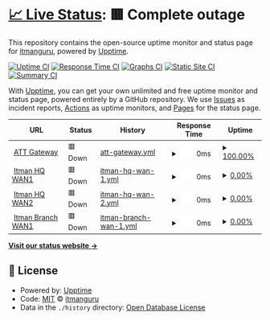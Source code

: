 # [📈 Live Status](https://itmanguru.github.io/itman-upptime): <!--live status--> **🟥 Complete outage**

This repository contains the open-source uptime monitor and status page for [itmanguru](https://itmanguru.github.io/itman-upptime), powered by [Upptime](https://github.com/upptime/upptime).

[![Uptime CI](https://github.com/itmanguru/itman-upptime/workflows/Uptime%20CI/badge.svg)](https://github.com/itmanguru/itman-upptime/actions?query=workflow%3A%22Uptime+CI%22)
[![Response Time CI](https://github.com/itmanguru/itman-upptime/workflows/Response%20Time%20CI/badge.svg)](https://github.com/itmanguru/itman-upptime/actions?query=workflow%3A%22Response+Time+CI%22)
[![Graphs CI](https://github.com/itmanguru/itman-upptime/workflows/Graphs%20CI/badge.svg)](https://github.com/itmanguru/itman-upptime/actions?query=workflow%3A%22Graphs+CI%22)
[![Static Site CI](https://github.com/itmanguru/itman-upptime/workflows/Static%20Site%20CI/badge.svg)](https://github.com/itmanguru/itman-upptime/actions?query=workflow%3A%22Static+Site+CI%22)
[![Summary CI](https://github.com/itmanguru/itman-upptime/workflows/Summary%20CI/badge.svg)](https://github.com/itmanguru/itman-upptime/actions?query=workflow%3A%22Summary+CI%22)

With [Upptime](https://upptime.js.org), you can get your own unlimited and free uptime monitor and status page, powered entirely by a GitHub repository. We use [Issues](https://github.com/itmanguru/itman-upptime/issues) as incident reports, [Actions](https://github.com/itmanguru/itman-upptime/actions) as uptime monitors, and [Pages](https://itmanguru.github.io/itman-upptime) for the status page.

<!--start: status pages-->
<!-- This summary is generated by Upptime (https://github.com/upptime/upptime) -->
<!-- Do not edit this manually, your changes will be overwritten -->
<!-- prettier-ignore -->
| URL | Status | History | Response Time | Uptime |
| --- | ------ | ------- | ------------- | ------ |
| <img alt="" src="https://icons.duckduckgo.com/ip3/itman-gateway.itman.guru.ico" height="13"> [ATT Gateway](https://itman-gateway.itman.guru) | 🟥 Down | [att-gateway.yml](https://github.com/itmanguru/itman-upptime/commits/HEAD/history/att-gateway.yml) | <details><summary><img alt="Response time graph" src="./graphs/att-gateway/response-time-week.png" height="20"> 0ms</summary><br><a href="https://itmanguru.github.io/itman-upptime/history/att-gateway"><img alt="Response time 0" src="https://img.shields.io/endpoint?url=https%3A%2F%2Fraw.githubusercontent.com%2Fitmanguru%2Fitman-upptime%2FHEAD%2Fapi%2Fatt-gateway%2Fresponse-time.json"></a><br><a href="https://itmanguru.github.io/itman-upptime/history/att-gateway"><img alt="24-hour response time 0" src="https://img.shields.io/endpoint?url=https%3A%2F%2Fraw.githubusercontent.com%2Fitmanguru%2Fitman-upptime%2FHEAD%2Fapi%2Fatt-gateway%2Fresponse-time-day.json"></a><br><a href="https://itmanguru.github.io/itman-upptime/history/att-gateway"><img alt="7-day response time 0" src="https://img.shields.io/endpoint?url=https%3A%2F%2Fraw.githubusercontent.com%2Fitmanguru%2Fitman-upptime%2FHEAD%2Fapi%2Fatt-gateway%2Fresponse-time-week.json"></a><br><a href="https://itmanguru.github.io/itman-upptime/history/att-gateway"><img alt="30-day response time 0" src="https://img.shields.io/endpoint?url=https%3A%2F%2Fraw.githubusercontent.com%2Fitmanguru%2Fitman-upptime%2FHEAD%2Fapi%2Fatt-gateway%2Fresponse-time-month.json"></a><br><a href="https://itmanguru.github.io/itman-upptime/history/att-gateway"><img alt="1-year response time 0" src="https://img.shields.io/endpoint?url=https%3A%2F%2Fraw.githubusercontent.com%2Fitmanguru%2Fitman-upptime%2FHEAD%2Fapi%2Fatt-gateway%2Fresponse-time-year.json"></a></details> | <details><summary><a href="https://itmanguru.github.io/itman-upptime/history/att-gateway">100.00%</a></summary><a href="https://itmanguru.github.io/itman-upptime/history/att-gateway"><img alt="All-time uptime 100.00%" src="https://img.shields.io/endpoint?url=https%3A%2F%2Fraw.githubusercontent.com%2Fitmanguru%2Fitman-upptime%2FHEAD%2Fapi%2Fatt-gateway%2Fuptime.json"></a><br><a href="https://itmanguru.github.io/itman-upptime/history/att-gateway"><img alt="24-hour uptime 100.00%" src="https://img.shields.io/endpoint?url=https%3A%2F%2Fraw.githubusercontent.com%2Fitmanguru%2Fitman-upptime%2FHEAD%2Fapi%2Fatt-gateway%2Fuptime-day.json"></a><br><a href="https://itmanguru.github.io/itman-upptime/history/att-gateway"><img alt="7-day uptime 100.00%" src="https://img.shields.io/endpoint?url=https%3A%2F%2Fraw.githubusercontent.com%2Fitmanguru%2Fitman-upptime%2FHEAD%2Fapi%2Fatt-gateway%2Fuptime-week.json"></a><br><a href="https://itmanguru.github.io/itman-upptime/history/att-gateway"><img alt="30-day uptime 100.00%" src="https://img.shields.io/endpoint?url=https%3A%2F%2Fraw.githubusercontent.com%2Fitmanguru%2Fitman-upptime%2FHEAD%2Fapi%2Fatt-gateway%2Fuptime-month.json"></a><br><a href="https://itmanguru.github.io/itman-upptime/history/att-gateway"><img alt="1-year uptime 100.00%" src="https://img.shields.io/endpoint?url=https%3A%2F%2Fraw.githubusercontent.com%2Fitmanguru%2Fitman-upptime%2FHEAD%2Fapi%2Fatt-gateway%2Fuptime-year.json"></a></details>
| <img alt="" src="https://www.fortinet.com/favicon.ico" height="13"> [Itman HQ WAN1](https://itman-hq-wan1.itman.guru:10443/) | 🟥 Down | [itman-hq-wan-1.yml](https://github.com/itmanguru/itman-upptime/commits/HEAD/history/itman-hq-wan-1.yml) | <details><summary><img alt="Response time graph" src="./graphs/itman-hq-wan-1/response-time-week.png" height="20"> 0ms</summary><br><a href="https://itmanguru.github.io/itman-upptime/history/itman-hq-wan-1"><img alt="Response time 0" src="https://img.shields.io/endpoint?url=https%3A%2F%2Fraw.githubusercontent.com%2Fitmanguru%2Fitman-upptime%2FHEAD%2Fapi%2Fitman-hq-wan-1%2Fresponse-time.json"></a><br><a href="https://itmanguru.github.io/itman-upptime/history/itman-hq-wan-1"><img alt="24-hour response time 0" src="https://img.shields.io/endpoint?url=https%3A%2F%2Fraw.githubusercontent.com%2Fitmanguru%2Fitman-upptime%2FHEAD%2Fapi%2Fitman-hq-wan-1%2Fresponse-time-day.json"></a><br><a href="https://itmanguru.github.io/itman-upptime/history/itman-hq-wan-1"><img alt="7-day response time 0" src="https://img.shields.io/endpoint?url=https%3A%2F%2Fraw.githubusercontent.com%2Fitmanguru%2Fitman-upptime%2FHEAD%2Fapi%2Fitman-hq-wan-1%2Fresponse-time-week.json"></a><br><a href="https://itmanguru.github.io/itman-upptime/history/itman-hq-wan-1"><img alt="30-day response time 0" src="https://img.shields.io/endpoint?url=https%3A%2F%2Fraw.githubusercontent.com%2Fitmanguru%2Fitman-upptime%2FHEAD%2Fapi%2Fitman-hq-wan-1%2Fresponse-time-month.json"></a><br><a href="https://itmanguru.github.io/itman-upptime/history/itman-hq-wan-1"><img alt="1-year response time 0" src="https://img.shields.io/endpoint?url=https%3A%2F%2Fraw.githubusercontent.com%2Fitmanguru%2Fitman-upptime%2FHEAD%2Fapi%2Fitman-hq-wan-1%2Fresponse-time-year.json"></a></details> | <details><summary><a href="https://itmanguru.github.io/itman-upptime/history/itman-hq-wan-1">0.00%</a></summary><a href="https://itmanguru.github.io/itman-upptime/history/itman-hq-wan-1"><img alt="All-time uptime 1.80%" src="https://img.shields.io/endpoint?url=https%3A%2F%2Fraw.githubusercontent.com%2Fitmanguru%2Fitman-upptime%2FHEAD%2Fapi%2Fitman-hq-wan-1%2Fuptime.json"></a><br><a href="https://itmanguru.github.io/itman-upptime/history/itman-hq-wan-1"><img alt="24-hour uptime 0.00%" src="https://img.shields.io/endpoint?url=https%3A%2F%2Fraw.githubusercontent.com%2Fitmanguru%2Fitman-upptime%2FHEAD%2Fapi%2Fitman-hq-wan-1%2Fuptime-day.json"></a><br><a href="https://itmanguru.github.io/itman-upptime/history/itman-hq-wan-1"><img alt="7-day uptime 0.00%" src="https://img.shields.io/endpoint?url=https%3A%2F%2Fraw.githubusercontent.com%2Fitmanguru%2Fitman-upptime%2FHEAD%2Fapi%2Fitman-hq-wan-1%2Fuptime-week.json"></a><br><a href="https://itmanguru.github.io/itman-upptime/history/itman-hq-wan-1"><img alt="30-day uptime 0.00%" src="https://img.shields.io/endpoint?url=https%3A%2F%2Fraw.githubusercontent.com%2Fitmanguru%2Fitman-upptime%2FHEAD%2Fapi%2Fitman-hq-wan-1%2Fuptime-month.json"></a><br><a href="https://itmanguru.github.io/itman-upptime/history/itman-hq-wan-1"><img alt="1-year uptime 0.00%" src="https://img.shields.io/endpoint?url=https%3A%2F%2Fraw.githubusercontent.com%2Fitmanguru%2Fitman-upptime%2FHEAD%2Fapi%2Fitman-hq-wan-1%2Fuptime-year.json"></a></details>
| <img alt="" src="https://icons.duckduckgo.com/ip3/itman-hq-wan2.itman.guru.ico" height="13"> [Itman HQ WAN2](https://itman-hq-wan2.itman.guru:10443/) | 🟥 Down | [itman-hq-wan-2.yml](https://github.com/itmanguru/itman-upptime/commits/HEAD/history/itman-hq-wan-2.yml) | <details><summary><img alt="Response time graph" src="./graphs/itman-hq-wan-2/response-time-week.png" height="20"> 0ms</summary><br><a href="https://itmanguru.github.io/itman-upptime/history/itman-hq-wan-2"><img alt="Response time 0" src="https://img.shields.io/endpoint?url=https%3A%2F%2Fraw.githubusercontent.com%2Fitmanguru%2Fitman-upptime%2FHEAD%2Fapi%2Fitman-hq-wan-2%2Fresponse-time.json"></a><br><a href="https://itmanguru.github.io/itman-upptime/history/itman-hq-wan-2"><img alt="24-hour response time 0" src="https://img.shields.io/endpoint?url=https%3A%2F%2Fraw.githubusercontent.com%2Fitmanguru%2Fitman-upptime%2FHEAD%2Fapi%2Fitman-hq-wan-2%2Fresponse-time-day.json"></a><br><a href="https://itmanguru.github.io/itman-upptime/history/itman-hq-wan-2"><img alt="7-day response time 0" src="https://img.shields.io/endpoint?url=https%3A%2F%2Fraw.githubusercontent.com%2Fitmanguru%2Fitman-upptime%2FHEAD%2Fapi%2Fitman-hq-wan-2%2Fresponse-time-week.json"></a><br><a href="https://itmanguru.github.io/itman-upptime/history/itman-hq-wan-2"><img alt="30-day response time 0" src="https://img.shields.io/endpoint?url=https%3A%2F%2Fraw.githubusercontent.com%2Fitmanguru%2Fitman-upptime%2FHEAD%2Fapi%2Fitman-hq-wan-2%2Fresponse-time-month.json"></a><br><a href="https://itmanguru.github.io/itman-upptime/history/itman-hq-wan-2"><img alt="1-year response time 0" src="https://img.shields.io/endpoint?url=https%3A%2F%2Fraw.githubusercontent.com%2Fitmanguru%2Fitman-upptime%2FHEAD%2Fapi%2Fitman-hq-wan-2%2Fresponse-time-year.json"></a></details> | <details><summary><a href="https://itmanguru.github.io/itman-upptime/history/itman-hq-wan-2">0.00%</a></summary><a href="https://itmanguru.github.io/itman-upptime/history/itman-hq-wan-2"><img alt="All-time uptime 9.04%" src="https://img.shields.io/endpoint?url=https%3A%2F%2Fraw.githubusercontent.com%2Fitmanguru%2Fitman-upptime%2FHEAD%2Fapi%2Fitman-hq-wan-2%2Fuptime.json"></a><br><a href="https://itmanguru.github.io/itman-upptime/history/itman-hq-wan-2"><img alt="24-hour uptime 0.00%" src="https://img.shields.io/endpoint?url=https%3A%2F%2Fraw.githubusercontent.com%2Fitmanguru%2Fitman-upptime%2FHEAD%2Fapi%2Fitman-hq-wan-2%2Fuptime-day.json"></a><br><a href="https://itmanguru.github.io/itman-upptime/history/itman-hq-wan-2"><img alt="7-day uptime 0.00%" src="https://img.shields.io/endpoint?url=https%3A%2F%2Fraw.githubusercontent.com%2Fitmanguru%2Fitman-upptime%2FHEAD%2Fapi%2Fitman-hq-wan-2%2Fuptime-week.json"></a><br><a href="https://itmanguru.github.io/itman-upptime/history/itman-hq-wan-2"><img alt="30-day uptime 0.00%" src="https://img.shields.io/endpoint?url=https%3A%2F%2Fraw.githubusercontent.com%2Fitmanguru%2Fitman-upptime%2FHEAD%2Fapi%2Fitman-hq-wan-2%2Fuptime-month.json"></a><br><a href="https://itmanguru.github.io/itman-upptime/history/itman-hq-wan-2"><img alt="1-year uptime 0.00%" src="https://img.shields.io/endpoint?url=https%3A%2F%2Fraw.githubusercontent.com%2Fitmanguru%2Fitman-upptime%2FHEAD%2Fapi%2Fitman-hq-wan-2%2Fuptime-year.json"></a></details>
| <img alt="" src="https://icons.duckduckgo.com/ip3/itman-branch-wan1.itman.guru.ico" height="13"> [Itman Branch WAN1](https://itman-branch-wan1.itman.guru:10443/) | 🟥 Down | [itman-branch-wan-1.yml](https://github.com/itmanguru/itman-upptime/commits/HEAD/history/itman-branch-wan-1.yml) | <details><summary><img alt="Response time graph" src="./graphs/itman-branch-wan-1/response-time-week.png" height="20"> 0ms</summary><br><a href="https://itmanguru.github.io/itman-upptime/history/itman-branch-wan-1"><img alt="Response time 0" src="https://img.shields.io/endpoint?url=https%3A%2F%2Fraw.githubusercontent.com%2Fitmanguru%2Fitman-upptime%2FHEAD%2Fapi%2Fitman-branch-wan-1%2Fresponse-time.json"></a><br><a href="https://itmanguru.github.io/itman-upptime/history/itman-branch-wan-1"><img alt="24-hour response time 0" src="https://img.shields.io/endpoint?url=https%3A%2F%2Fraw.githubusercontent.com%2Fitmanguru%2Fitman-upptime%2FHEAD%2Fapi%2Fitman-branch-wan-1%2Fresponse-time-day.json"></a><br><a href="https://itmanguru.github.io/itman-upptime/history/itman-branch-wan-1"><img alt="7-day response time 0" src="https://img.shields.io/endpoint?url=https%3A%2F%2Fraw.githubusercontent.com%2Fitmanguru%2Fitman-upptime%2FHEAD%2Fapi%2Fitman-branch-wan-1%2Fresponse-time-week.json"></a><br><a href="https://itmanguru.github.io/itman-upptime/history/itman-branch-wan-1"><img alt="30-day response time 0" src="https://img.shields.io/endpoint?url=https%3A%2F%2Fraw.githubusercontent.com%2Fitmanguru%2Fitman-upptime%2FHEAD%2Fapi%2Fitman-branch-wan-1%2Fresponse-time-month.json"></a><br><a href="https://itmanguru.github.io/itman-upptime/history/itman-branch-wan-1"><img alt="1-year response time 0" src="https://img.shields.io/endpoint?url=https%3A%2F%2Fraw.githubusercontent.com%2Fitmanguru%2Fitman-upptime%2FHEAD%2Fapi%2Fitman-branch-wan-1%2Fresponse-time-year.json"></a></details> | <details><summary><a href="https://itmanguru.github.io/itman-upptime/history/itman-branch-wan-1">0.00%</a></summary><a href="https://itmanguru.github.io/itman-upptime/history/itman-branch-wan-1"><img alt="All-time uptime 25.84%" src="https://img.shields.io/endpoint?url=https%3A%2F%2Fraw.githubusercontent.com%2Fitmanguru%2Fitman-upptime%2FHEAD%2Fapi%2Fitman-branch-wan-1%2Fuptime.json"></a><br><a href="https://itmanguru.github.io/itman-upptime/history/itman-branch-wan-1"><img alt="24-hour uptime 0.00%" src="https://img.shields.io/endpoint?url=https%3A%2F%2Fraw.githubusercontent.com%2Fitmanguru%2Fitman-upptime%2FHEAD%2Fapi%2Fitman-branch-wan-1%2Fuptime-day.json"></a><br><a href="https://itmanguru.github.io/itman-upptime/history/itman-branch-wan-1"><img alt="7-day uptime 0.00%" src="https://img.shields.io/endpoint?url=https%3A%2F%2Fraw.githubusercontent.com%2Fitmanguru%2Fitman-upptime%2FHEAD%2Fapi%2Fitman-branch-wan-1%2Fuptime-week.json"></a><br><a href="https://itmanguru.github.io/itman-upptime/history/itman-branch-wan-1"><img alt="30-day uptime 0.00%" src="https://img.shields.io/endpoint?url=https%3A%2F%2Fraw.githubusercontent.com%2Fitmanguru%2Fitman-upptime%2FHEAD%2Fapi%2Fitman-branch-wan-1%2Fuptime-month.json"></a><br><a href="https://itmanguru.github.io/itman-upptime/history/itman-branch-wan-1"><img alt="1-year uptime 0.00%" src="https://img.shields.io/endpoint?url=https%3A%2F%2Fraw.githubusercontent.com%2Fitmanguru%2Fitman-upptime%2FHEAD%2Fapi%2Fitman-branch-wan-1%2Fuptime-year.json"></a></details>

<!--end: status pages-->

[**Visit our status website →**](https://itmanguru.github.io/itman-upptime)

## 📄 License

- Powered by: [Upptime](https://github.com/upptime/upptime)
- Code: [MIT](./LICENSE) © [itmanguru](https://itmanguru.github.io/itman-upptime)
- Data in the `./history` directory: [Open Database License](https://opendatacommons.org/licenses/odbl/1-0/)
